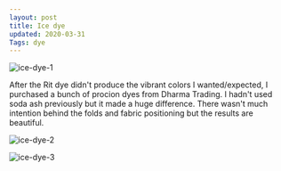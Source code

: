 ```yaml
---
layout: post
title: Ice dye
updated: 2020-03-31
Tags: dye
---
```


![ice-dye-1](https://caitlinmeyer.github.io/project-log/images/ice-dye-1.JPG)

After the Rit dye didn't produce the vibrant colors I wanted/expected, I purchased a bunch of procion dyes from Dharma Trading. I hadn't used soda ash previously but it made a huge difference. There wasn't much intention behind the folds and fabric positioning but the results are beautiful.

![ice-dye-2](https://caitlinmeyer.github.io/project-log/images/ice-dye-2.JPG)

![ice-dye-3](https://caitlinmeyer.github.io/project-log/images/ice-dye-3.JPG)
